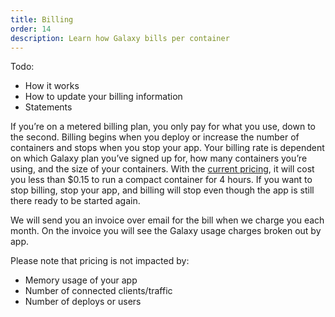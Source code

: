 ```yaml
---
title: Billing
order: 14
description: Learn how Galaxy bills per container
---
```


Todo:
- How it works
- How to update your billing information
- Statements



If you’re on a metered billing plan, you only pay for what you use, down to the second. Billing begins when you deploy or increase the number of containers and stops when you stop your app. Your billing rate is dependent on which Galaxy plan you’ve signed up for, how many containers you’re using, and the size of your containers. With the [current pricing](https://www.meteor.com/why-meteor/pricing), it will cost you less than $0.15 to run a compact container for 4 hours. If you want to stop billing, stop your app, and billing will stop even though the app is still there ready to be started again.

We will send you an invoice over email for the bill when we charge you each month. On the invoice you will see the Galaxy usage charges broken out by app.

Please note that pricing is not impacted by:

- Memory usage of your app
- Number of connected clients/traffic
- Number of deploys or users
